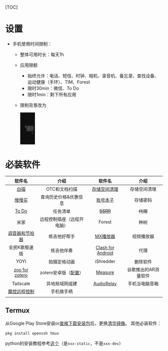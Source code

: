 [TOC]

# 设置

- 手机使用时间限制：

    - 整体可用时长：每天1h

    - 应用限额

        - 始终允许：电话、短信、时钟、相机、录音机、备忘录、查找设备、运动健康（手环）、TIM、Forest
        - 限时30min：微信、To Do
        - 限时1min：剩下所有应用

    - 限制背景改为

        <img src="images/image-20210215103403030.png" alt="image-20210215103403030" style="zoom: 10%;" />

# 必装软件

| 软件名 | 介绍| 软件名      | 介绍|
| :---: | :---: | :---: | :---: |
|[白描](https://baimiao.uzero.cn/)|OTC和文档扫描|[存储空间清理](https://www.coolapk.com/apk/com.ktls.fileinfo)|存储空间清理|
|[慢慢买](http://www.manmanbuy.com/)|查询历史价格&优惠信息|[账号本子](https://www.coolapk.com/apk/com.wei.account)|存储密码|
|[To Do](https://todo.microsoft.com/)| 任务清单 | ~~[SSRR](https://github.com/shadowsocksrr/shadowsocksr-android/releases)~~ | ~~代理~~ |
|米家| 远程控制插座（远程开电脑） | Forest | 种树 |
|[调音器和节拍器](https://play.google.com/store/apps/details?id=com.soundcorset.client.android&hl=zh&gl=US)| 练吉他好帮手 | [MX播放器](https://play.google.com/store/apps/details?id=com.mxtech.videoplayer.ad&hl=zh&gl=US) | 视频播放器 |
|全民K歌极速版| 练吉他伴奏 | [Clash for Android](https://github.com/Kr328/ClashForAndroid/releases) | 代理 |
|YOYI| 拍摄定格动画 | iShredder | 删除软件 |
|[zoo for zotero](https://apkpure.com/zoo-for-zotero/com.mickstarify.zooforzotero)| zotero安卓版（[配置](https://blog.csdn.net/OTZ_2333/article/details/128748897)） | [Measure](https://measure.en.uptodown.com/android) | 谷歌推出的AR测量软件 |
|Tailscale| 异地局域网组建 | [AudioRelay](https://audiorelay.net/) | 手机当电脑音箱 |
|[魔控远程控制](https://monect.cn/)| 手机做手柄 |  |  |
||  |  |  |

## Termux

从Google Play Store安装or[直接下载安装包](https://f-droid.org/packages/com.termux/)后，更换[清华镜像](https://mirror.tuna.tsinghua.edu.cn/help/termux/)。
其他必装软件：

```shell
pkg install openssh tmux 
```

python的安装教程参考[这个](https://www.zhihu.com/question/63482921/answer/281232032)（是`xxx-static`，不是`xxx-dev`）